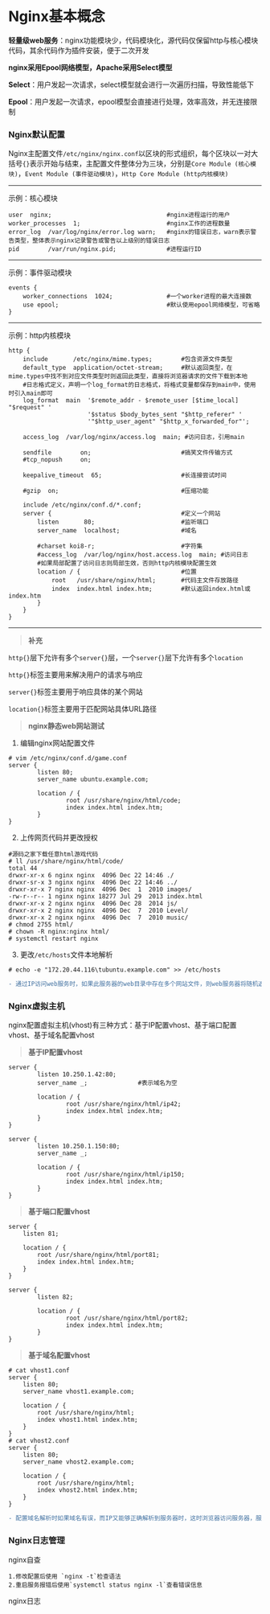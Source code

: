 # Nginx基本概念

**轻量级web服务**：nginx功能模块少，代码模块化，源代码仅保留http与核心模块代码，其余代码作为插件安装，便于二次开发

**nginx采用Epool网络模型，Apache采用Select模型**

**Select**：用户发起一次请求，select模型就会进行一次遍历扫描，导致性能低下

**Epool**：用户发起一次请求，epool模型会直接进行处理，效率高效，并无连接限制



### Nginx默认配置

Nginx主配置文件`/etc/nginx/nginx.conf`以区块的形式组织，每个区块以一对大括号`{}`表示开始与结束，主配置文件整体分为三块，分别是`Core Module (核心模块)`，`Event Module (事件驱动模块)`，`Http Core Module (http内核模块)`

---

示例：核心模块

```shell
user  nginx;								#nginx进程运行的用户
worker_processes  1;						#nginx工作的进程数量
error_log  /var/log/nginx/error.log warn;	#nginx的错误日志，warn表示警告类型，整体表示nginx记录警告或警告以上级别的错误日志
pid        /var/run/nginx.pid;				#进程运行ID
```

---

示例：事件驱动模块

```shell
events {
    worker_connections  1024;				#一个worker进程的最大连接数
    use epool;								#默认使用epool网络模型，可省略
}
```

---

示例：http内核模块

```shell
http {
    include       /etc/nginx/mime.types;		#包含资源文件类型
    default_type  application/octet-stream;		#默认返回类型，在mime.types中找不到对应文件类型时则返回此类型，直接将浏览器请求的文件下载到本地
	#日志格式定义，声明一个log_format的日志格式，将格式变量都保存到main中，使用时引入main即可
    log_format  main  '$remote_addr - $remote_user [$time_local] "$request" '
                      '$status $body_bytes_sent "$http_referer" '
                      '"$http_user_agent" "$http_x_forwarded_for"';

    access_log  /var/log/nginx/access.log  main; #访问日志，引用main

    sendfile        on;							#搞笑文件传输方式
    #tcp_nopush     on;

    keepalive_timeout  65;						#长连接尝试时间

    #gzip  on;									#压缩功能

    include /etc/nginx/conf.d/*.conf;
    server {									#定义一个网站
    	listen       80;						#监听端口
    	server_name  localhost;					#域名

    	#charset koi8-r;						#字符集
    	#access_log  /var/log/nginx/host.access.log  main; #访问日志
		#如果局部配置了访问日志则局部生效，否则http内核模块配置生效
    	location / {							#位置
        	root   /usr/share/nginx/html;		#代码主文件存放路径
        	index  index.html index.htm;		#默认返回index.html或index.htm
    	}
    }
}
```

---

> **补充**

`http{}`层下允许有多个`server{}`层，一个`server{}`层下允许有多个`location`

`http{}`标签主要用来解决用户的请求与响应

`server{}`标签主要用于响应具体的某个网站

`location{}`标签主要用于匹配网站具体URL路径



> **nginx静态web网站测试**

1. 编辑nginx网站配置文件

```shell
# vim /etc/nginx/conf.d/game.conf
server {
        listen 80;
        server_name ubuntu.example.com;

        location / {
                root /usr/share/nginx/html/code;
                index index.html index.htm;
        }
}
```

2. 上传网页代码并更改授权

```shell
#源码之家下载任意html游戏代码
# ll /usr/share/nginx/html/code/
total 44
drwxr-xr-x 6 nginx nginx  4096 Dec 22 14:46 ./
drwxr-sr-x 3 nginx nginx  4096 Dec 22 14:46 ../
drwxr-xr-x 7 nginx nginx  4096 Dec  1  2010 images/
-rw-r--r-- 1 nginx nginx 18277 Jul 29  2013 index.html
drwxr-xr-x 2 nginx nginx  4096 Dec 28  2014 js/
drwxr-xr-x 2 nginx nginx  4096 Dec  7  2010 Level/
drwxr-xr-x 2 nginx nginx  4096 Dec  7  2010 music/
# chmod 2755 html/
# chown -R nginx:nginx html/
# systemctl restart nginx
```

3. 更改`/etc/hosts`文件本地解析

```shell
# echo -e "172.20.44.116\tubuntu.example.com" >> /etc/hosts
```

```diff
- 通过IP访问web服务时，如果此服务器的web目录中存在多个网站文件，则web服务器将随机返回某个网站文件，解决此问题需要通过域名的方式访问服务
```



### Nginx虚拟主机

nginx配置虚拟主机(vhost)有三种方式：基于IP配置vhost、基于端口配置vhost、基于域名配置vhost

> **基于IP配置vhost**

```shell
server {
        listen 10.250.1.42:80;
        server_name _;				#表示域名为空

        location / {
                root /usr/share/nginx/html/ip42;
                index index.html index.htm;
        }
}

server {
        listen 10.250.1.150:80;
        server_name _;

        location / {
                root /usr/share/nginx/html/ip150;
                index index.html index.htm;
        }
}
```

> **基于端口配置vhost**

```shell
server {
	listen 81;

	location / {
		root /usr/share/nginx/html/port81;
		index index.html index.htm;
	}
}

server {
        listen 82;

        location / {
                root /usr/share/nginx/html/port82;
                index index.html index.htm;
        }
}
```

> **基于域名配置vhost**

```shell
# cat vhost1.conf 
server {
	listen 80;
	server_name vhost1.example.com;

	location / {
		root /usr/share/nginx/html;
		index vhost1.html index.htm;
	}
}
# cat vhost2.conf 
server {
	listen 80;
	server_name vhost2.example.com;

	location / {
		root /usr/share/nginx/html;
		index vhost2.html index.htm;
	}
}
```

```diff
- 配置域名解析时如果域名有误，而IP又能够正确解析到服务器时，这时浏览器访问服务器，服务器从配置文件中检索不到相应的域名，则会返回vhost配置文件中与浏览器访问的端口一致的，且最靠前的vhost配置文件所指定的网页文件
```



### Nginx日志管理

nginx自查

```
1.修改配置后使用 `nginx -t`检查语法
2.重启服务报错后使用`systemctl status nginx -l`查看错误信息
```

nginx日志